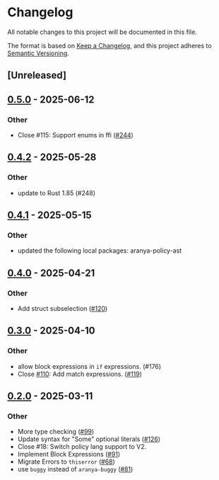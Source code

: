 # Changelog

All notable changes to this project will be documented in this file.

The format is based on [Keep a Changelog](https://keepachangelog.com/en/1.0.0/),
and this project adheres to [Semantic Versioning](https://semver.org/spec/v2.0.0.html).

## [Unreleased]

## [0.5.0](https://github.com/aranya-project/aranya-core/compare/aranya-policy-lang-v0.4.2...aranya-policy-lang-v0.5.0) - 2025-06-12

### Other

- Close #115: Support enums in ffi ([#244](https://github.com/aranya-project/aranya-core/pull/244))

## [0.4.2](https://github.com/aranya-project/aranya-core/compare/aranya-policy-lang-v0.4.1...aranya-policy-lang-v0.4.2) - 2025-05-28

### Other

- update to Rust 1.85 (#248)

## [0.4.1](https://github.com/aranya-project/aranya-core/compare/aranya-policy-lang-v0.4.0...aranya-policy-lang-v0.4.1) - 2025-05-15

### Other

- updated the following local packages: aranya-policy-ast

## [0.4.0](https://github.com/aranya-project/aranya-core/compare/aranya-policy-lang-v0.3.0...aranya-policy-lang-v0.4.0) - 2025-04-21

### Other

- Add struct subselection ([#120](https://github.com/aranya-project/aranya-core/pull/120))

## [0.3.0](https://github.com/aranya-project/aranya-core/compare/aranya-policy-lang-v0.2.0...aranya-policy-lang-v0.3.0) - 2025-04-10

### Other

- allow block expressions in `if` expressions. (#176)
- Close [#110](https://github.com/aranya-project/aranya-core/pull/110): Add match expressions. ([#119](https://github.com/aranya-project/aranya-core/pull/119))

## [0.2.0](https://github.com/aranya-project/aranya-core/compare/aranya-policy-lang-v0.1.0...aranya-policy-lang-v0.2.0) - 2025-03-11

### Other

- More type checking ([#99](https://github.com/aranya-project/aranya-core/pull/99))
- Update syntax for "Some" optional literals ([#126](https://github.com/aranya-project/aranya-core/pull/126))
- Close #18: Switch policy lang support to V2.
- Implement Block Expressions ([#91](https://github.com/aranya-project/aranya-core/pull/91))
- Migrate Errors to `thiserror` ([#68](https://github.com/aranya-project/aranya-core/pull/68))
- use `buggy` instead of `aranya-buggy` ([#81](https://github.com/aranya-project/aranya-core/pull/81))
